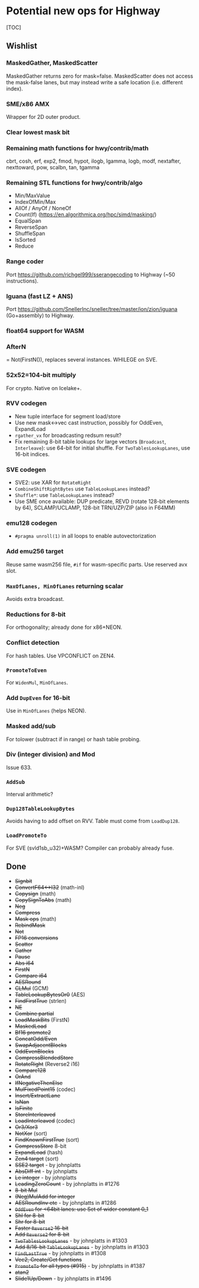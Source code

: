 # Potential new ops for Highway

<!--*
# Document freshness: For more information, see go/fresh-source.
freshness: { owner: 'janwas' reviewed: '2023-04-21' }
*-->

[TOC]

## Wishlist

### MaskedGather, MaskedScatter

MaskedGather returns zero for mask=false. MaskedScatter does not access the
mask-false lanes, but may instead write a safe location (i.e. different index).

### SME/x86 AMX

Wrapper for 2D outer product.

### Clear lowest mask bit

### Remaining math functions for hwy/contrib/math

cbrt, cosh, erf, exp2, fmod, hypot, ilogb, lgamma, logb, modf, nextafter,
nexttoward, pow, scalbn, tan, tgamma

### Remaining STL functions for hwy/contrib/algo

*   Min/MaxValue
*   IndexOfMin/Max
*   AllOf / AnyOf / NoneOf
*   Count(If) (https://en.algorithmica.org/hpc/simd/masking/)
*   EqualSpan
*   ReverseSpan
*   ShuffleSpan
*   IsSorted
*   Reduce

### Range coder

Port https://github.com/richgel999/sserangecoding to Highway (~50 instructions).

### Iguana (fast LZ + ANS)

Port https://github.com/SnellerInc/sneller/tree/master/ion/zion/iguana
(Go+assembly) to Highway.

### float64 support for WASM

### AfterN

= Not(FirstN()), replaces several instances. WHILEGE on SVE.

### 52x52=104-bit multiply

For crypto. Native on Icelake+.

### RVV codegen

*   New tuple interface for segment load/store
*   Use new mask<->vec cast instruction, possibly for OddEven, ExpandLoad
*   `rgather_vx` for broadcasting redsum result?
*   Fix remaining 8-bit table lookups for large vectors (`Broadcast`,
    `Interleave`): use 64-bit for initial shuffle. For `TwoTablesLookupLanes`,
    use 16-bit indices.

### SVE codegen

* SVE2: use XAR for `RotateRight`
* `CombineShiftRightBytes` use `TableLookupLanes` instead?
* `Shuffle*`: use `TableLookupLanes` instead?
* Use SME once available: DUP predicate, REVD (rotate 128-bit elements by 64),
  SCLAMP/UCLAMP, 128-bit TRN/UZP/ZIP (also in F64MM)

### emu128 codegen

* `#pragma unroll(1)` in all loops to enable autovectorization

### Add emu256 target
Reuse same wasm256 file, `#if` for wasm-specific parts. Use reserved avx slot.

### `MaxOfLanes, MinOfLanes` returning scalar
Avoids extra broadcast.

### Reductions for 8-bit
For orthogonality; already done for x86+NEON.

### Conflict detection
For hash tables. Use VPCONFLICT on ZEN4.

### `PromoteToEven`
For `WidenMul`, `MinOfLanes`.

### Add `DupEven` for 16-bit
Use in `MinOfLanes` (helps NEON).

### Masked add/sub
For tolower (subtract if in range) or hash table probing.

### Div (integer division) and Mod

Issue 633.

### `AddSub`
Interval arithmetic?

### `Dup128TableLookupBytes`
Avoids having to add offset on RVV. Table must come from `LoadDup128`.

### `LoadPromoteTo`
For SVE (svld1sb_u32)+WASM? Compiler can probably already fuse.

## Done

*   ~~Signbit~~
*   ~~ConvertF64<->I32~~ (math-inl)
*   ~~Copysign~~ (math)
*   ~~CopySignToAbs~~ (math)
*   ~~Neg~~
*   ~~Compress~~
*   ~~Mask ops~~ (math)
*   ~~RebindMask~~
*   ~~Not~~
*   ~~FP16 conversions~~
*   ~~Scatter~~
*   ~~Gather~~
*   ~~Pause~~
*   ~~Abs i64~~
*   ~~FirstN~~
*   ~~Compare i64~~
*   ~~AESRound~~
*   ~~CLMul~~ (GCM)
*   ~~TableLookupBytesOr0~~ (AES)
*   ~~FindFirstTrue~~ (strlen)
*   ~~NE~~
*   ~~Combine partial~~
*   ~~LoadMaskBits~~ (FirstN)
*   ~~MaskedLoad~~
*   ~~Bf16 promote2~~
*   ~~ConcatOdd/Even~~
*   ~~SwapAdjacentBlocks~~
*   ~~OddEvenBlocks~~
*   ~~CompressBlendedStore~~
*   ~~RotateRight~~ (Reverse2 i16)
*   ~~Compare128~~
*   ~~OrAnd~~
*   ~~IfNegativeThenElse~~
*   ~~MulFixedPoint15~~ (codec)
*   ~~Insert/ExtractLane~~
*   ~~IsNan~~
*   ~~IsFinite~~
*   ~~StoreInterleaved~~
*   ~~LoadInterleaved~~ (codec)
*   ~~Or3/Xor3~~
*   ~~NotXor~~ (sort)
*   ~~FindKnownFirstTrue~~ (sort)
*   ~~CompressStore~~ 8-bit
*   ~~ExpandLoad~~ (hash)
*   ~~Zen4 target~~ (sort)
*   ~~SSE2 target~~ - by johnplatts
*   ~~AbsDiff int~~ - by johnplatts
*   ~~Le integer~~ - by johnplatts
*   ~~LeadingZeroCount~~ - by johnplatts in #1276
*   ~~8-bit Mul~~
*   ~~(Neg)MulAdd for integer~~
*   ~~AESRoundInv etc~~ - by johnplatts in #1286
*   ~~`OddEven` for <64bit lanes: use Set of wider constant 0_1~~
*   ~~Shl for 8-bit~~
*   ~~Shr for 8-bit~~
*   ~~Faster `Reverse2` 16-bit~~
*   ~~Add `Reverse2` for 8-bit~~
*   ~~`TwoTablesLookupLanes`~~ - by johnplatts in #1303
*   ~~Add 8/16-bit `TableLookupLanes`~~ - by johnplatts in #1303
*   ~~`FindLastTrue`~~ - by johnplatts in #1308
*   ~~Vec2, Create/Get functions~~
*   ~~`PromoteTo` for all types (#915)~~ - by johnplatts in #1387
*   ~~atan2~~
*   ~~Slide1Up/Down~~ - by johnplatts in #1496
